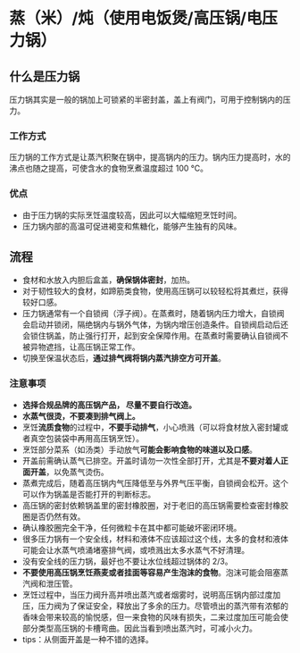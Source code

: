 # 蒸（米）/炖（使用电饭煲/高压锅/电压力锅）

## 什么是压力锅

压力锅其实是一般的锅加上可锁紧的半密封盖，盖上有阀门，可用于控制锅内的压力。

### 工作方式

压力锅的工作方式是让蒸汽积聚在锅中，提高锅内的压力。锅内压力提高时，水的沸点也随之提高，可使含水的食物烹煮温度超过 100 ℃。

### 优点

* 由于压力锅的实际烹饪温度较高，因此可以大幅缩短烹饪时间。
* 压力锅内部的高温可促进褐变和焦糖化，能够产生独有的风味。

## 流程

* 食材和水放入内胆后盒盖，**确保锅体密封**，加热。
* 对于韧性较大的食材，如蹄筋类食物，使用高压锅可以较轻松将其煮烂，获得较好口感。
* 压力锅通常有一个自锁阀（浮子阀）。在蒸煮时，随着锅内压力增大，自锁阀会启动并锁闭，隔绝锅内与锅外气体，为锅内增压创造条件。自锁阀启动后还会锁住锅盖，防止强行打开，起到安全保障作用。在蒸煮时需要确认自锁阀不被异物遮挡，让高压锅正常工作。
* 切换至保温状态后，**通过排气阀将锅内蒸汽排空方可开盖**。

### 注意事项

* **选择合规品牌的高压锅产品， 尽量不要自行改造。**
* **水蒸气很烫，不要凑到排气阀上。**
* 烹饪**流质食物**的过程中，**不要手动排气**，小心喷溅（可以将食材放入密封罐或者真空包装袋中再用高压锅烹饪）。
* 烹饪部分菜系（如汤类）手动放气**可能会影响食物的味道以及口感**。
* 开盖前需确认蒸气已排空。开盖时请勿一次性全部打开，尤其是**不要对着人正面开盖**，以免蒸气烫伤。
* 蒸煮完成后，随着高压锅内气压降低至与外界气压平衡，自锁阀会松开。这个可以作为锅盖是否能打开的判断标志。
* 高压锅的密封依赖锅盖里的密封橡胶圈，对于老旧的高压锅需要检查密封橡胶圈是否仍然有效。
* 确认橡胶圈完全干净，任何微粒卡在其中都可能破坏密闭环境。
* 很多压力锅有一个安全线，材料和液体不应该超过这个线，太多的食材和液体可能会让水蒸气喷涌堵塞排气阀，或喷溅出太多水蒸气不好清理。
* 没有安全线的压力锅，最好也不要让水位线超过锅体的 2/3。
* **不要使用高压锅烹饪燕麦或者挂面等容易产生泡沫的食物**。泡沫可能会阻塞蒸汽阀和泄压管。
* 烹饪过程中，当压力阀升高并喷出蒸汽或者烟雾时，说明高压锅内部过度加压，压力阀为了保证安全，释放出了多余的压力。尽管喷出的蒸汽带有浓郁的香味会带来较高的愉悦感，但一来食物的风味有损失，二来过度加压可能会使部分类型高压锅的卡槽弯曲。因此当看到喷出蒸汽时，可减小火力。
* tips：从侧面开盖是一种不错的选择。
